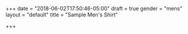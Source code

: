 +++
date = "2018-06-02T17:50:46-05:00"
draft = true
gender = "mens"
layout = "default"
title = "Sample Men's Shirt"

+++
